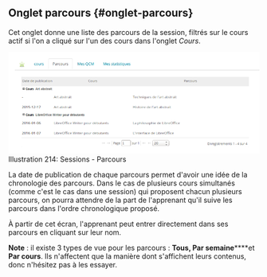 ## Onglet parcours {#onglet-parcours}

Cet onglet donne une liste des parcours de la session, filtrés sur le cours actif si l&#039;on a cliqué sur l&#039;un des cours dans l&#039;onglet _Cours_.

![](../assets/image290.png)Illustration 214: Sessions - Parcours

La date de publication de chaque parcours permet d&#039;avoir une idée de la chronologie des parcours. Dans le cas de plusieurs cours simultanés (comme c&#039;est le cas dans une session) qui proposent chacun plusieurs parcours, on pourra attendre de la part de l&#039;apprenant qu&#039;il suive les parcours dans l&#039;ordre chronologique proposé.

À partir de cet écran, l&#039;apprenant peut entrer directement dans ses parcours en cliquant sur leur nom.

**Note** : il existe 3 types de vue pour les parcours : **Tous, Par semaine******et **Par cours**. Ils n&#039;affectent que la manière dont s&#039;affichent leurs contenus, donc n&#039;hésitez pas à les essayer.